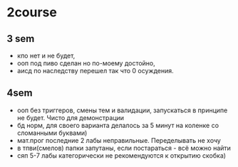 # 2course
## 3 sem
- кпо нет и не будет,
- ооп под пиво сделан но по-моему достойно,
- аисд по наследству перешел так что 0 осуждения.


## 4sem
- ооп без триггеров, смены тем и валидации, запускаться в принципе не будет. Чисто для демонстрации
- бд норм, для своего варианта делалось за 5 минут на коленке со сломанными буквами)
- мат.прог последние 2 лабы неправильные. Переделывать не хочу
- в тпви(смелов) папки запутаны, если постараться - всё можно найти
- сяп 5-7 лабы категорически не рекомендуются к открытию скобка)
